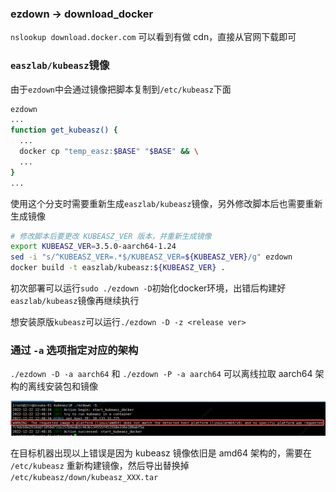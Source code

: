 ### ezdown -> download_docker

`nslookup download.docker.com` 可以看到有做 cdn，直接从官网下载即可

### `easzlab/kubeasz`镜像

由于`ezdown`中会通过镜像把脚本复制到`/etc/kubeasz`下面

```bash
ezdown
...
function get_kubeasz() {
  ...
  docker cp "temp_easz:$BASE" "$BASE" && \
  ...
}
...
```

使用这个分支时需要重新生成`easzlab/kubeasz`镜像，另外修改脚本后也需要重新生成镜像

```bash
# 修改脚本后要更改 KUBEASZ_VER 版本，并重新生成镜像
export KUBEASZ_VER=3.5.0-aarch64-1.24
sed -i "s/^KUBEASZ_VER=.*$/KUBEASZ_VER=${KUBEASZ_VER}/g" ezdown
docker build -t easzlab/kubeasz:${KUBEASZ_VER} .
```

初次部署可以运行`sudo ./ezdown -D`初始化docker环境，出错后构建好`easzlab/kubeasz`镜像再继续执行

想安装原版`kubeasz`可以运行`./ezdown -D -z <release ver>`

### 通过 `-a` 选项指定对应的架构

`./ezdown -D -a aarch64` 和 `./ezdown -P -a aarch64` 可以离线拉取 aarch64 架构的离线安装包和镜像

![](screenshot-20221222-125021.png)

在目标机器出现以上错误是因为 kubeasz 镜像依旧是 amd64 架构的，需要在 `/etc/kubeasz` 重新构建镜像，然后导出替换掉 `/etc/kubeasz/down/kubeasz_XXX.tar`